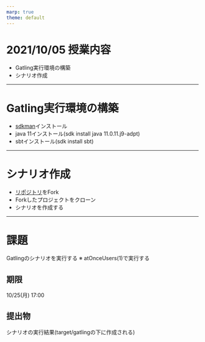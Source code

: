 ```yaml
---
marp: true
theme: default
---
```

# 2021/10/05 授業内容
* Gatling実行環境の構築
* シナリオ作成

---
# Gatling実行環境の構築
* [sdkman](https://sdkman.io/)インストール
* java 11インストール(sdk install java 11.0.11.j9-adpt)
* sbtインストール(sdk install sbt)

---
# シナリオ作成
* [リポジトリ](https://github.com/cupperservice/example-performance-test)をFork
* Forkしたプロジェクトをクローン
* シナリオを作成する

---
# 課題
Gatlingのシナリオを実行する
※ atOnceUsers(1)で実行する

## 期限
10/25(月) 17:00

## 提出物
シナリオの実行結果(target/gatlingの下に作成される)
